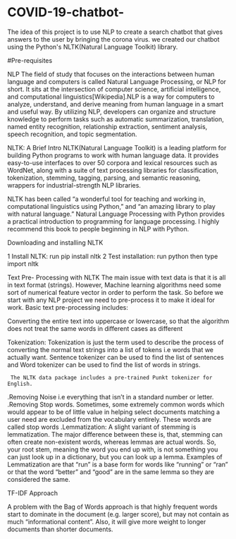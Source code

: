 # COVID-19-chatbot-
The idea of this project is to use NLP to create a search chatbot that gives answers to the user by bringing the corona virus.
we created our chatbot using the Python's NLTK(Natural Language Toolkit) library.


#Pre-requisites

NLP
The field of study that focuses on the interactions between human language and computers is called Natural Language Processing, or NLP for short. It sits at the intersection of computer science, artificial intelligence, and computational linguistics[Wikipedia].NLP is a way for computers to analyze, understand, and derive meaning from human language in a smart and useful way. By utilizing NLP, developers can organize and structure knowledge to perform tasks such as automatic summarization, translation, named entity recognition, relationship extraction, sentiment analysis, speech recognition, and topic segmentation.
  
NLTK: A Brief Intro
NLTK(Natural Language Toolkit) is a leading platform for building Python programs to work with human language data. It provides easy-to-use interfaces to over 50 corpora and lexical resources such as WordNet, along with a suite of text processing libraries for classification, tokenization, stemming, tagging, parsing, and semantic reasoning, wrappers for industrial-strength NLP libraries.

NLTK has been called “a wonderful tool for teaching and working in, computational linguistics using Python,” and “an amazing library to play with natural language.”
Natural Language Processing with Python provides a practical introduction to programming for language processing. I highly recommend this book to people beginning in NLP with Python.

Downloading and installing NLTK

   1 Install NLTK: run pip install nltk
   2 Test installation: run python then type import nltk

Text Pre- Processing with NLTK
The main issue with text data is that it is all in text format (strings). However, Machine learning algorithms need some sort of numerical feature vector in order to perform the task. So before we start with any NLP project we need to pre-process it to make it ideal for work. Basic text pre-processing includes:

  Converting the entire text into uppercase or lowercase, so that the algorithm does not treat the same words in different cases as different
 
  Tokenization: Tokenization is just the term used to describe the process of converting the normal text strings into a list of tokens i.e words that we actually want.            Sentence tokenizer can be used to find the list of sentences and Word tokenizer can be used to find the list of words in strings.
  
     The NLTK data package includes a pre-trained Punkt tokenizer for English.
     
  .Removing Noise i.e everything that isn’t in a standard number or letter.
  .Removing Stop words. Sometimes, some extremely common words which would appear to be of little value in helping select documents matching a user need are excluded from the     vocabulary entirely. These words are called stop words
  .Lemmatization: A slight variant of stemming is lemmatization. The major difference between these is, that, stemming can often create non-existent words, whereas lemmas are     actual words. So, your root stem, meaning the word you end up with, is not something you can just look up in a dictionary, but you can look up a lemma. Examples of            Lemmatization are that “run” is a base form for words like “running” or “ran” or that the word “better” and “good” are in the same lemma so they are considered the same.
  
  
TF-IDF Approach

A problem with the Bag of Words approach is that highly frequent words start to dominate in the document (e.g. larger score), but may not contain as much “informational content”. Also, it will give more weight to longer documents than shorter documents.







